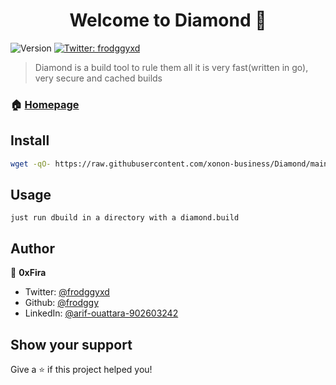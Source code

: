 <h1 align="center">Welcome to Diamond 👋</h1>
<p>
  <img alt="Version" src="https://img.shields.io/badge/version-v0.0.1-blue.svg?cacheSeconds=2592000" />
  <a href="https://twitter.com/frodggyxd" target="_blank">
    <img alt="Twitter: frodggyxd" src="https://img.shields.io/twitter/follow/frodggyxd.svg?style=social" />
  </a>
</p>

> Diamond is a build tool to rule them all it is very fast(written in go), very secure and cached builds

### 🏠 [Homepage](github.com/xonon-buisness/Diamond)

## Install

```sh
wget -qO- https://raw.githubusercontent.com/xonon-business/Diamond/main/install.sh | bash
```

## Usage

```
just run dbuild in a directory with a diamond.build
```

## Author

👤 **0xFira**

* Twitter: [@frodggyxd](https://twitter.com/frodggyxd)
* Github: [@frodggy](https://github.com/frodggy)
* LinkedIn: [@arif-ouattara-902603242](https://linkedin.com/in/arif-ouattara-902603242)

## Show your support

Give a ⭐️ if this project helped you!
